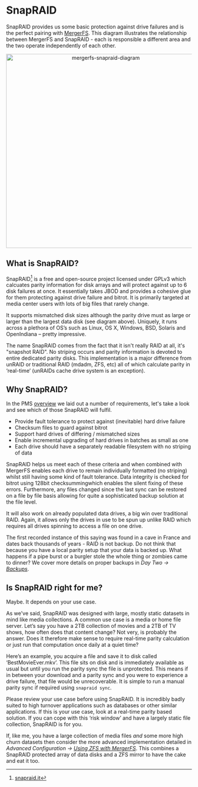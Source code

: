 # SnapRAID

SnapRAID provides us some basic protection against drive failures and is the perfect pairing with [MergerFS](mergerfs.md). This diagram illustrates the relationship between MergerFS and SnapRAID - each is responsible a different area and the two operate independently of each other.

<p align="center">
<img alt="mergerfs-snapraid-diagram" src="../../images/diagram-mergerfs-snapraid.png" width="525">
</p>

## What is SnapRAID?

SnapRAID[^1] is a free and open-source project licensed under GPLv3 which calcuates parity information for disk arrays and will protect against up to 6 disk failures at once. It essentially takes JBOD and provides a cohesive glue for them protecting against drive failure and bitrot. It is primarily targeted at media center users with lots of big files that rarely change. 

It supports mismatched disk sizes although the parity drive must as large or larger than the largest data disk (see diagram above). Uniquely, it runs across a plethora of OS’s such as Linux, OS X, Windows, BSD, Solaris and OpenIndiana – pretty impressive.

The name SnapRAID comes from the fact that it isn't really RAID at all, it's "snapshot RAID". No striping occurs and parity information is devoted to entire dedicated parity disks. This implementation is a major difference from unRAID or traditional RAID (mdadm, ZFS, etc) all of which calculate parity in ‘real-time’ (unRAIDs cache drive system is an exception). 

## Why SnapRAID?

In the PMS [overview](../overview/overview.md#what-is-perfect-media-server) we laid out a number of requirements, let's take a look and see which of those SnapRAID will fulfil.

* Provide fault tolerance to protect against (inevitable) hard drive failure
* Checksum files to guard against bitrot
* Support hard drives of differing / mismatched sizes
* Enable incremental upgrading of hard drives in batches as small as one
* Each drive should have a separately readable filesystem with no striping of data

SnapRAID helps us meet each of these criteria and when combined with MergerFS enables each drive to remain individually formatted (no striping) whilst still having some kind of fault tolerance. Data integrity is checked for bitrot using 128bit checksummingwhich enables the silent fixing of these errors. Furthermore, any files changed since the last sync can be restored on a file by file basis allowing for quite a sophisticated backup solution at the file level.

It will also work on already populated data drives, a big win over traditional RAID. Again, it allows only the drives in use to be spun up unlike RAID which requires all drives spinning to access a file on one drive.

The first recorded instance of this saying was found in a cave in France and dates back thousands of years - RAID is not backup. Do not think that because you have a local parity setup that your data is backed up. What happens if a pipe burst or a burgler stole the whole thing or zombies came to dinner? We cover more details on proper backups in *Day Two -> [Backups](../day-two.backups.md)*.

## Is SnapRAID right for me?

Maybe. It depends on your use case.

As we've said, SnapRAID was designed with large, mostly static datasets in mind like media collections. A common use case is a media or home file server. Let’s say you have a 2TB collection of movies and a 2TB of TV shows, how often does that content change? Not very, is probably the answer. Does it therefore make sense to require real-time parity calculation or just run that computation once daily at a quiet time?

Here’s an example, you acquire a file and save it to disk called ‘BestMovieEver.mkv’. This file sits on disk and is immediately available as usual but until you run the parity sync the file is unprotected. This means if in between your download and a parity sync and you were to experience a drive failure, that file would be unrecoverable. It is simple to run a manual parity sync if required using `snapraid sync`.

Please review your use case before using SnapRAID. It is incredibly badly suited to high turnover applications such as databases or other similar applications. If this is your use case, look at a real-time parity based solution. If you can cope with this ‘risk window’ and have a largely static file collection, SnapRAID is for you.

If, like me, you have a large collection of media files *and* some more high churn datasets then consider the more advanced implementation detailed in *Advanced Configuration -> [Using ZFS with MergerFS](../advanced/combine-zfs-and-others.md)*. This combines a SnapRAID protected array of data disks and a ZFS mirror to have the cake and eat it too.

[^1]: [snapraid.it](https://www.snapraid.it/)